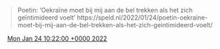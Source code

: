 > Poetin: ‘Oekraïne moet bij mij aan de bel trekken als het zich geïntimideerd voelt’ https://speld\.nl/2022/01/24/poetin\-oekraine\-moet\-bij\-mij\-aan\-de\-bel\-trekken\-als\-het\-zich\-geintimideerd\-voelt/

<img src="../../media/tweet.ico" width="12" /> [Mon Jan 24 10:22:00 +0000 2022](https://twitter.com/DromerDenker/status/1485558498108874752)